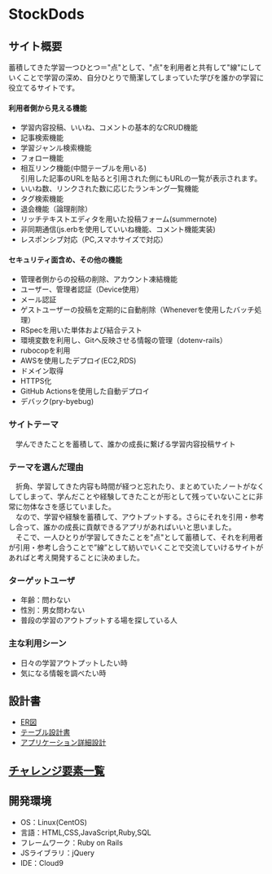 # StockDods

## サイト概要
蓄積してきた学習一つひとつ＝"点"として、"点"を利用者と共有して"線"にしていくことで学習の深め、自分ひとりで簡潔してしまっていた学びを誰かの学習に役立てるサイトです。

#### 利用者側から見える機能

- 学習内容投稿、いいね、コメントの基本的なCRUD機能
- 記事検索機能
- 学習ジャンル検索機能
- フォロー機能
- 相互リンク機能(中間テーブルを用いる)  <br> 
  引用した記事のURLを貼ると引用された側にもURLの一覧が表示されます。
- いいね数、リンクされた数に応じたランキング一覧機能
- タグ検索機能　
- 退会機能（論理削除）
- リッチテキストエディタを用いた投稿フォーム(summernote)
- 非同期通信(js.erbを使用していいね機能、コメント機能実装)
- レスポンシブ対応（PC,スマホサイズで対応）

#### セキュリティ面含め、その他の機能

- 管理者側からの投稿の削除、アカウント凍結機能
- ユーザー、管理者認証（Device使用）
- メール認証
- ゲストユーザーの投稿を定期的に自動削除（Wheneverを使用したバッチ処理）
- RSpecを用いた単体および結合テスト
- 環境変数を利用し、Gitへ反映させる情報の管理（dotenv-rails）
- rubocopを利用
- AWSを使用したデプロイ(EC2,RDS)
- ドメイン取得
- HTTPS化
- GitHub Actionsを使用した自動デプロイ
- デバック(pry-byebug)

### サイトテーマ
　学んできたことを蓄積して、誰かの成長に繋げる学習内容投稿サイト

### テーマを選んだ理由
　折角、学習してきた内容も時間が経つと忘れたり、まとめていたノートがなくしてしまって、学んだことや経験してきたことが形として残っていないことに非常に勿体なさを感じていました。<br> 
　なので、学習や経験を蓄積して、アウトプットする。さらにそれを引用・参考し合って、誰かの成長に貢献できるアプリがあればいいと思いました。<br> 
　そこで、一人ひとりが学習してきたことを"点"として蓄積して、それを利用者が引用・参考し合うことで”線”として紡いでいくことで交流していけるサイトがあればと考え開発することに決めました。
　

### ターゲットユーザ
- 年齢：問わない
- 性別：男女問わない
- 普段の学習のアウトプットする場を探している人

### 主な利用シーン
- 日々の学習アウトプットしたい時
- 気になる情報を調べたい時


## 設計書
- [ER図](https://app.diagrams.net/#G1lqGCPIpoZtL1XC4eYdmog-ejCv86asTs)
- [テーブル設計書](https://docs.google.com/spreadsheets/d/1rvcGUG_UeqFkNMgmC0l_rzzV_QBOKMKKpHx19gXYyLA/edit#gid=1240478325)
- [アプリケーション詳細設計](https://docs.google.com/spreadsheets/d/1Me5UXp0drpDdBsKSQn2rEVvOQ0U5hxwxxstVq9rLdkI/edit#gid=2133469642)

## [チャレンジ要素一覧](https://docs.google.com/spreadsheets/d/1oKQga6FtqoK-wivMC0YBypGm8VT52MBMIYnnaxDT0Cc/edit#gid=2012246441)

## 開発環境
- OS：Linux(CentOS)
- 言語：HTML,CSS,JavaScript,Ruby,SQL
- フレームワーク：Ruby on Rails
- JSライブラリ：jQuery
- IDE：Cloud9



